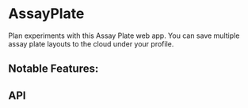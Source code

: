 # AssayPlate
Plan experiments with this Assay Plate web app. You can save multiple assay plate layouts to the cloud under your profile.

## Notable Features:


## API

